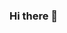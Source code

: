 ### Hi there 👋


<!--
**getrasa/getrasa** is a ✨ _special_ ✨ repository because its `README.md` (this file) appears on your GitHub profile.

Here are some ideas to get you started:

- 🔭 I’m currently working on ...
- 🌱 I’m currently learning ...
- 👯 I’m looking to collaborate on ...
- 🤔 I’m looking for help with ...
- 💬 Ask me about ...
- 📫 How to reach me: ...
- 😄 Pronouns: ...
- ⚡ Fun fact: ...
-->


<!--
👋 Hi there! I'm Damian Matkowski
I'm a programmer with a passion for web development and a little bit of game development in C#.

My GitHub username is getrasa, and you'll find a variety of projects that I've worked on here. From personal projects to contributions to open source projects, my goal is to constantly improve my skills and share my knowledge with others.

I'm always open to new opportunities and collaborations, so don't hesitate to reach out!

🚀 Some of my latest projects:

Project Name - A brief description of the project.
Another Project - Another brief description.
💼 Professional experience:

Company Name (Year - Present) - Job Title
Previous Company (Year - Year) - Job Title
📚 Education:

Degree, Field of Study, Institution (Year - Year)
📧 Contact me:

Email: damian.matkowski@email.com
LinkedIn: Damian Matkowski
Twitter: @getrasa
-->

